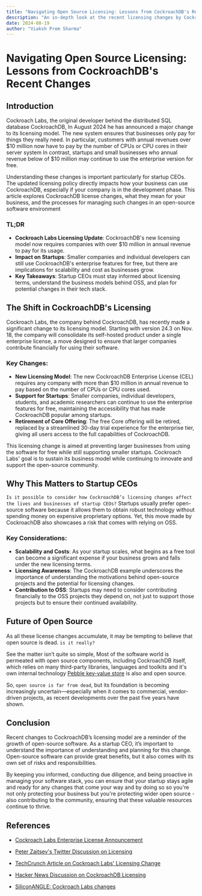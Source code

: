 ```yaml
---
title: "Navigating Open Source Licensing: Lessons from CockroachDB's Recent Changes"
description: "An in-depth look at the recent licensing changes by Cockroach Labs and what they mean for startup CEOs relying on open-source software."
date: 2024-08-19
author: "Viaksh Prem Sharma"
---
```


# Navigating Open Source Licensing: Lessons from CockroachDB's Recent Changes

## Introduction

Cockroach Labs, the original developer behind the distributed SQL database CockroachDB, In August 2024 he has announced a major change to its licensing model. The new system ensures that businesses only pay for things they really need. In particular, customers with annual revenues over $10 million now have to pay by the number of CPUs or CPU cores in their server system In contrast, startups and small businesses who annual revenue below of $10 million may continue to use the enterprise version for free.

Understanding these changes is important particularly for startup CEOs. The updated licensing policy directly impacts how your business can use CockroachDB, especially if your company is in the development phase. This article explores CockroachDB license changes, what they mean for your business, and the processes for managing such changes in an open-source software environment

### TL;DR

- **Cockroach Labs Licensing Update**: CockroachDB's new licensing model now requires companies with over $10 million in annual revenue to pay for its usage.
- **Impact on Startups**: Smaller companies and individual developers can still use CockroachDB's enterprise features for free, but there are implications for scalability and cost as businesses grow.
- **Key Takeaways**: Startup CEOs must stay informed about licensing terms, understand the business models behind OSS, and plan for potential changes in their tech stack.

## The Shift in CockroachDB's Licensing

Cockroach Labs, the company behind CockroachDB, has recently made a significant change to its licensing model. Starting with version 24.3 on Nov. 18, the company will consolidate its self-hosted product under a single enterprise license, a move designed to ensure that larger companies contribute financially for using their software.

### Key Changes:

- **New Licensing Model**: The new CockroachDB Enterprise License (CEL) requires any company with more than $10 million in annual revenue to pay based on the number of CPUs or CPU cores used.
- **Support for Startups**: Smaller companies, individual developers, students, and academic researchers can continue to use the enterprise features for free, maintaining the accessibility that has made CockroachDB popular among startups.
- **Retirement of Core Offering**: The free Core offering will be retired, replaced by a streamlined 30-day trial experience for the enterprise tier, giving all users access to the full capabilities of CockroachDB.

This licensing change is aimed at preventing larger businesses from using the software for free while still supporting smaller startups. Cockroach Labs' goal is to sustain its business model while continuing to innovate and support the open-source community.

## Why This Matters to Startup CEOs

`Is it possible to consider how CockroachDB’s licensing changes affect the lives and businesses of startup CEOs?` Startups usually prefer open-source software because it allows them to obtain robust technology without spending money on expensive proprietary options. Yet, this move made by CockroachDB also showcases a risk that comes with relying on OSS.

### Key Considerations:

- **Scalability and Costs**: As your startup scales, what begins as a free tool can become a significant expense if your business grows and falls under the new licensing terms.
- **Licensing Awareness**: The CockroachDB example underscores the importance of understanding the motivations behind open-source projects and the potential for licensing changes.
- **Contribution to OSS**: Startups may need to consider contributing financially to the OSS projects they depend on, not just to support those projects but to ensure their continued availability.

## Future of Open Source

As all these license changes accumulate, it may be tempting to believe that open source is dead. `is it really?`

See the matter isn’t quite so simple, Most of the software world is permeated with open source components, including CockroachDB itself, which relies on many third-party libraries, languages and toolkits and it's own internal technology [Pebble key-value store](https://github.com/cockroachdb/pebble) is also and open source.

So, `open source is far from dead`, but its foundation is becoming increasingly uncertain—especially when it comes to commercial, vendor-driven projects, as recent developments over the past five years have shown.

## Conclusion

Recent changes to CockroachDB’s licensing model are a reminder of the growth of open-source software. As a startup CEO, it’s important to understand the importance of understanding and planning for this change. Open-source software can provide great benefits, but it also comes with its own set of risks and responsibilities.

By keeping you informed, conducting due diligence, and being proactive in managing your software stack, you can ensure that your startup stays agile and ready for any changes that come your way and by doing so so you're not only protecting your business but you're protecting wider open source - also contributing to the community, ensuring that these valuable resources continue to thrive.

## References

- [Cockroach Labs Enterprise License Announcement](https://www.cockroachlabs.com/blog/enterprise-license-announcement/)
- [Peter Zaitsev's Twitter Discussion on Licensing](https://x.com/PeterZaitsev/status/1824088154795802642)
- [TechCrunch Article on Cockroach Labs' Licensing Change](https://techcrunch.com/2024/08/15/cockroach-labs-shakes-up-its-licensing-to-force-bigger-companies-to-pay/)
- [Hacker News Discussion on CockroachDB Licensing](https://news.ycombinator.com/item?id=41256222)

- [SiliconANGLE: Cockroach Labs changes](https://siliconangle.com/2024/08/15/cockroach-labs-changes-self-hosting-license-single-enterprise-model/)
